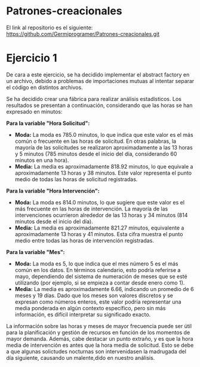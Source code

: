 # Patrones-creacionales

El link al repositorio es el siguiente: https://github.com/Germiprogramer/Patrones-creacionales.git

# Ejercicio 1

De cara a este ejercicio, se ha decidido implementar el abstract factory en un archivo, debido a problemas de importaciones mutuas al intentar separar el código en distintos archivos.

Se ha decidido crear una fábrica para realizar análisis estadísticos. Los resultados se presentan a continuación, considerando que las horas se han expresado en minutos:

**Para la variable "Hora Solicitud":**
- **Moda:** La moda es 785.0 minutos, lo que indica que este valor es el más común o frecuente en las horas de solicitud. En otras palabras, la mayoría de las solicitudes se realizaron aproximadamente a las 13 horas y 5 minutos (785 minutos desde el inicio del día, considerando 60 minutos en una hora).
- **Media:** La media es aproximadamente 818.92 minutos, lo que equivale a aproximadamente 13 horas y 38 minutos. Este valor representa el punto medio de todas las horas de solicitud registradas.

**Para la variable "Hora Intervención":**
- **Moda:** La moda es 814.0 minutos, lo que sugiere que este valor es el más frecuente en las horas de intervención. La mayoría de las intervenciones ocurrieron alrededor de las 13 horas y 34 minutos (814 minutos desde el inicio del día).
- **Media:** La media es aproximadamente 821.27 minutos, equivalente a aproximadamente 13 horas y 41 minutos. Esta cifra muestra el punto medio entre todas las horas de intervención registradas.

**Para la variable "Mes":**
- **Moda:** La moda es 5, lo que indica que el mes número 5 es el más común en los datos. En términos calendario, esto podría referirse a mayo, dependiendo del sistema de numeración de meses que se esté utilizando (por ejemplo, si se empieza a contar desde enero como 1).
- **Media:** La media es aproximadamente 6.66, indicando un promedio de 6 meses y 19 días. Dado que los meses son valores discretos y se expresan como números enteros, este valor podría representar una media ponderada en algún contexto específico, pero sin más información, es difícil interpretar su significado exacto.

La información sobre las horas y meses de mayor frecuencia puede ser útil para la planificación y gestión de recursos en función de los momentos de mayor demanda. Además, cabe destacar un punto extraño, y es que la hora media de intervención es antes que la hora media de solicitud. Esto se debe a que algunas solictudes nocturnas son intervenidasen la madrugada del día siguiente, causando un malente,dido en nuestro análisis.
